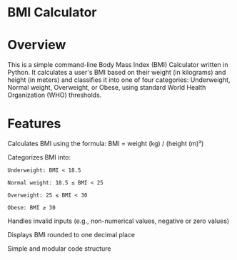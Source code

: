 # BMI Calculator

# Overview

This is a simple command-line Body Mass Index (BMI) Calculator written in Python. It calculates a user's BMI based on their weight (in kilograms) and height (in meters) and classifies it into one of four categories: Underweight, Normal weight, Overweight, or Obese, using standard World Health Organization (WHO) thresholds.

# Features

Calculates BMI using the formula: BMI = weight (kg) / (height (m)²)

Categorizes BMI into:

    Underweight: BMI < 18.5

    Normal weight: 18.5 ≤ BMI < 25

    Overweight: 25 ≤ BMI < 30

    Obese: BMI ≥ 30

Handles invalid inputs (e.g., non-numerical values, negative or zero values)

Displays BMI rounded to one decimal place

Simple and modular code structure